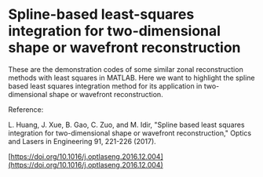 # Spline-based least-squares integration for two-dimensional  shape or wavefront reconstruction

These are the demonstration codes of some similar zonal reconstruction methods with least squares in MATLAB. Here we want to highlight the spline based least squares integration method for its application in two-dimensional shape or wavefront reconstruction.

Reference:

L. Huang, J. Xue, B. Gao, C. Zuo, and M. Idir, "Spline based least squares integration for two-dimensional shape or wavefront reconstruction," Optics and Lasers in Engineering 91, 221-226 \(2017\).

[https://doi.org/10.1016/j.optlaseng.2016.12.004](https://doi.org/10.1016/j.optlaseng.2016.12.004)

